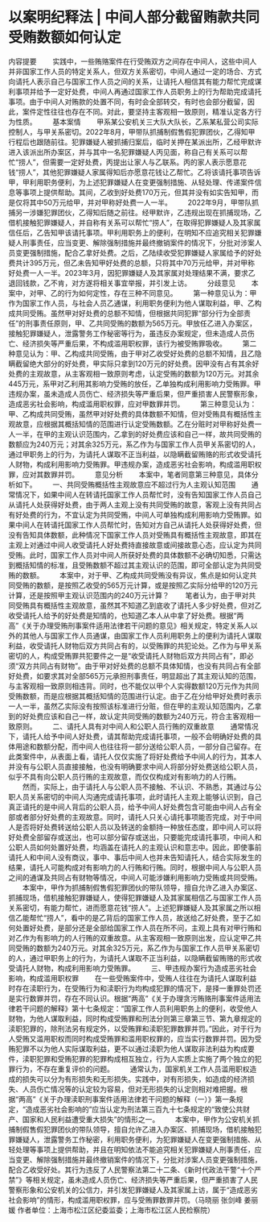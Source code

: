 # 以案明纪释法 | 中间人部分截留贿款共同受贿数额如何认定

内容提要
　　实践中，一些贿赂案件在行受贿双方之间存在中间人，这些中间人并非国家工作人员的特定关系人，但双方关系密切，中间人通过一定的场合、方式向请托人表示自己与国家工作人员之间的关系，让请托人相信其有能力帮忙完成谋利事项并给予一定好处费，中间人再通过国家工作人员职务上的行为帮助完成请托事项。由于中间人对贿款的处置不同，有时会全部转交，有时也会部分截留，因此，案件定性往往也存在不同。对此，要坚持主客观相一致原则，精准认定各方行为性质。
　　基本案情
　　甲系某公安机关三大队大队长，乙系某私营公司实际控制人，与甲关系密切。2022年8月，甲带队抓捕制假售假犯罪团伙，乙得知甲行程后也跟随前往。犯罪嫌疑人被抓捕归案后，临时关押在某派出所，乙经甲默许进入该派出所办案区，并与其中一名犯罪嫌疑人丙见面，称自己有关系可以帮忙“捞人”，但需要一定好处费，丙提出让家人与乙联系。丙的家人表示愿意花钱“捞人”，其他犯罪嫌疑人家属得知后亦愿意花钱让乙帮忙。乙将该请托事项告诉甲，甲利用职务便利，为上述犯罪嫌疑人在变更强制措施、从轻处理、传递案件信息等事项上提供帮助。其间，乙收到好处费170万元，但其并没有如实告知甲，而是仅将其中50万元给甲，并对甲称好处费一人一半。
　　2022年9月，甲带队抓捕另一涉嫌犯罪团伙，乙得知后随之前往。经甲默许，乙违规出现在抓捕现场，乙借机接触犯罪嫌疑人，并自称有关系可以帮忙“捞人”，在取得犯罪嫌疑人及其家属信任后，乙告知甲该请托事项。甲利用职务上的便利，在明知不应追究相关犯罪嫌疑人刑事责任，应当变更、解除强制措施并最终撤销案件的情况下，分批对涉案人员变更强制措施，配合乙拿好处费。之后，乙陆续收受犯罪嫌疑人家属给予的好处费共计395万元，但乙未告知甲好处费的总额，只将其中70万元给甲，并对甲称好处费一人一半。2023年3月，因犯罪嫌疑人及其家属对处理结果不满，要求乙退回钱款，乙不肯，对方遂将相关事宜举报，并引发上访。
　　分歧意见
　　本案中，对甲、乙的行为如何定性，存在三种不同意见。
　　第一种意见认为：甲作为国家工作人员，与社会人员乙通谋，利用职务便利为他人谋取利益，甲、乙构成共同受贿。虽然甲对好处费的总额不知情，但根据共同犯罪“部分行为全部责任”的刑事责任原则，甲、乙共同受贿的数额为565万元。甲放任乙进入办案区，接触犯罪嫌疑人，泄露警务工作秘密等行为，虽违反办案规定，但未造成人员伤亡、经济损失等严重后果，不构成滥用职权罪，该行为被受贿罪吸收。
　　第二种意见认为：甲、乙构成共同受贿，由于甲对乙收受好处费的总额不知情，且乙隐瞒截留绝大部分的好处费，甲实际只拿到120万元的好处费。因甲没有占有其余好处费的主观故意，从主客观相一致原则考虑，认定受贿的数额为120万元。对其余445万元，系甲对乙利用其影响力受贿的放任，乙单独构成利用影响力受贿罪。甲违规办案，虽未造成人员伤亡、经济损失等严重后果，但严重损害人民警察形象，造成恶劣社会影响，构成滥用职权罪，应对甲数罪并罚。
　　第三种意见认为：甲、乙构成共同受贿，虽然甲对好处费的具体数额不知情，但对受贿具有概括性主观故意，应根据其概括知情的范围进行认定受贿数额。乙在分赃时对甲称好处费一人一半，在甲的主观认识范围内，乙拿到的好处费应该和自己一样，故共同受贿的数额应为240万元；对其余325万元，系乙作为与国家工作人员甲关系密切的人，通过甲职务上的行为，为请托人谋取不正当利益，以隐瞒截留贿赂的形式收受请托人财物，构成利用影响力受贿罪。甲违规办案，造成恶劣社会影响，构成滥用职权罪，应对其数罪并罚。
　　意见分析
　　本案中，笔者同意第三种意见，具体分析如下。
　　一、共同受贿概括性主观故意应不超过行为人主观认知范围
　　通常情况下，如果中间人在转请托国家工作人员帮忙时，没有告知国家工作人员自己从请托人处获得好处费，由于两人主观上没有共同受贿的故意，客观上没有共同占有好处费的行为，不宜认定为共同受贿，中间人可单独构成利用影响力受贿罪。如果中间人在转请托国家工作人员帮忙时，告知对方自己从请托人处获得好处费，但没有告知具体数额，此种情况下国家工作人员对受贿具有概括性主观故意，即其在主观上对通过中间人收受请托人好处费持直接故意或间接故意心态，应认定为共同受贿。此时，国家工作人员对中间人所获好处费的具体数额不必确切知悉，只需达到概括知情的标准，且受贿数额不超过其主观认识的范围，即可全部认定为共同受贿的数额。
　　本案中，对于甲、乙构成共同受贿没有异议，焦点是如何认定共同受贿的数额，是按照乙收受的565万元计算，或是按照乙实际分给甲的120万元计算，还是按照甲主观认识范围内的240万元计算？
　　笔者认为，由于甲对共同受贿具有概括性主观故意，虽然其不知道乙到底收了请托人多少好处费，但对乙收受请托人给予的好处费是知情的，也知道乙本人从中拿了好处费。根据“两高”《关于办理受贿刑事案件适用法律若干问题的意见》相关规定，特定关系人以外的其他人与国家工作人员通谋，由国家工作人员利用职务上的便利为请托人谋取利益，收受请托人财物后双方共同占有的，以受贿罪的共犯论处。乙作为与甲关系密切的人，构成受贿罪共犯要件之一是“收受请托人财物后双方共同占有”，即必须“双方共同占有财物”。由于甲对好处费的总额不具体知情，也没有共同占有全部好处费，如要求其对全部565万元承担刑事责任，明显超出了其主观认知的范围，与主客观相一致原则相违背。同时，也不能仅以甲个人实得数额120万元作为共同受贿数额，而是应根据其概括知情的范围进行认定。由于乙在分给甲好处费时表示一人一半，虽然乙实际没有按照该标准进行分赃，但在甲的主观认知范围内，乙拿到的好处费应该和自己一样，故认定共同受贿的数额为240万元，符合主客观相一致原则。
　　二、请托人具有对中间人和公职人员行贿的双重故意
　　通常情况下，请托人给予中间人好处费，请其帮助完成请托事项，一般不会明确好处费的具体用途和数额分配，而中间人也往往将一部分送给公职人员，一部分自己留存。在此类案件中，从表面上看，请托人仅仅实施了将好处费给予中间人的行为，其本人并没有与公职人员直接接触，也没有明确要求中间人将部分好处费送给公职人员，似乎不具有向公职人员行贿的主观故意，而仅仅构成对有影响力的人行贿。
　　然而，实际上，由于请托人与公职人员不接触、不认识、不熟悉，其通过与公职人员关系密切的中间人沟通完成请托事项，此时请托人主观上能够认识到，自己真正请托的是中间人背后的公职人员，给予中间人好处费包含可能由中间人占有全部或者部分好处费的主观故意。同时，请托人只关心请托事项能否完成，对于中间人是否将好处费转送给公职人员以及转送的金额持一种放任态度，即中间人可以将好处费全部留存或送出，也可以部分留存或送出，只要能完成请托事项，中间人和公职人员如何处置好处费，均涵盖在请托人的主观认识和意志中。因此，即使事前请托人和中间人没有商议，事中、事后中间人也并未告知请托人，结合实际发生的结果，请托人可能构成对有影响力的人行贿和行贿。同时，根据中间人与公职人员之间的通谋及共同占有财物等情况，中间人可能涉嫌利用影响力受贿或共同受贿。
　　本案中，甲作为抓捕制假售假犯罪团伙的带队领导，擅自允许乙进入办案区、抓捕现场，借机接触犯罪嫌疑人，使得犯罪嫌疑人及其家属相信乙与国家工作人员关系密切，有能力帮忙，进而愿意花钱“捞人”。上述犯罪嫌疑人及其家属之所以相信乙能帮忙“捞人”，看中的是乙背后的国家工作人员，故送给乙好处费，至于乙如何处置好处费，是部分还是全部给国家工作人员在所不问，主观上具有对甲行贿和对乙作为有影响力的人行贿的双重故意。从主客观相一致原则出发，应认定甲乙共同受贿的数额为240万元。对其余325万元，系乙作为与国家工作人员甲关系密切的人，通过甲职务上的行为，为请托人谋取不正当利益，以隐瞒截留贿赂的形式收受请托人财物，构成利用影响力受贿罪。
　　三、甲违规办案行为造成恶劣社会影响，构成滥用职权罪
　　在一些受贿案件中，受贿人往往在为请托人谋取利益时存在渎职行为，在受贿行为和渎职行为均构成犯罪的情况下，是择一重罪处罚还是实行数罪并罚，存在不同认识。根据“两高”《关于办理贪污贿赂刑事案件适用法律若干问题的解释》第十七条规定：“国家工作人员利用职务上的便利，收受他人财物，为他人谋取利益，同时构成受贿罪和刑法分则第三章第三节、第九章规定的渎职犯罪的，除刑法另有规定外，以受贿罪和渎职犯罪数罪并罚。”因此，对于行为人受贿又滥用职权而同时构成受贿罪和滥用职权罪的，应当实行数罪并罚。因为受贿犯罪不以为他人实际谋取利益，更不以通过渎职为他人谋取非法利益为构成要件，渎职犯罪和受贿犯罪的犯罪构成相互独立，行为人实质上实施了两个独立的犯罪行为，不存在重复评价的问题。
　　通常认为，国家机关工作人员滥用职权造成的损失可以分为有形损失和无形损失。实践中，对有形损失，如造成的经济损失、人员伤亡情况等的认定较为容易，但对无形损失的认定则相对难把握。根据“两高”《关于办理渎职刑事案件适用法律若干问题的解释（一）》第一条规定，“造成恶劣社会影响的”应当认定为刑法第三百九十七条规定的“致使公共财产、国家和人民利益遭受重大损失”的情形之一。
　　本案中，甲作为公安机关抓捕制假售假犯罪团伙的带队领导，擅自允许乙进入办案区、抓捕现场，借机接触犯罪嫌疑人，泄露警务工作秘密，利用职务便利，为犯罪嫌疑人在变更强制措施、从轻处理等事项上提供帮助，并且在明知依法不能追究相关犯罪嫌疑人刑事责任，应当变更、解除强制措施并最终撤销案件的情况下，分批对涉案人员变更强制措施，配合乙收受好处。其行为违反了人民警察法第二十二条、《新时代政法干警“十个严禁”》等相关规定，虽未造成人员伤亡、经济损失等严重后果，但严重损害了人民警察形象和公安机关的公信力，并引发犯罪嫌疑人及其家属上访，属于“造成恶劣社会影响”的情形，构成滥用职权罪，应与受贿罪数罪并罚。（马晓丽 张剑峰 姜丽媛 作者单位：上海市松江区纪委监委；上海市松江区人民检察院）